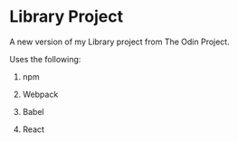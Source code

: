 # Library Project

A new version of my Library project from The Odin Project.

Uses the following:

1. npm

2. Webpack

3. Babel

4. React
